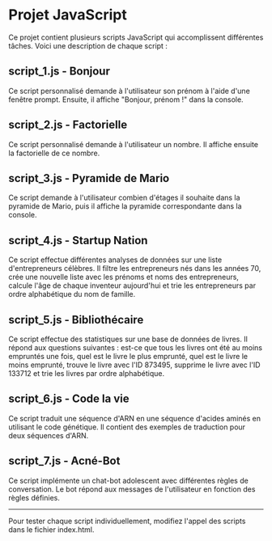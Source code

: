 # Projet JavaScript

Ce projet contient plusieurs scripts JavaScript qui accomplissent différentes tâches. Voici une description de chaque script :

## script_1.js - Bonjour

Ce script personnalisé demande à l'utilisateur son prénom à l'aide d'une fenêtre prompt. Ensuite, il affiche "Bonjour, prénom !" dans la console.

## script_2.js - Factorielle

Ce script personnalisé demande à l'utilisateur un nombre. Il affiche ensuite la factorielle de ce nombre.

## script_3.js - Pyramide de Mario

Ce script demande à l'utilisateur combien d'étages il souhaite dans la pyramide de Mario, puis il affiche la pyramide correspondante dans la console.

## script_4.js - Startup Nation

Ce script effectue différentes analyses de données sur une liste d'entrepreneurs célèbres. Il filtre les entrepreneurs nés dans les années 70, crée une nouvelle liste avec les prénoms et noms des entrepreneurs, calcule l'âge de chaque inventeur aujourd'hui et trie les entrepreneurs par ordre alphabétique du nom de famille.

## script_5.js - Bibliothécaire

Ce script effectue des statistiques sur une base de données de livres. Il répond aux questions suivantes : est-ce que tous les livres ont été au moins empruntés une fois, quel est le livre le plus emprunté, quel est le livre le moins emprunté, trouve le livre avec l'ID 873495, supprime le livre avec l'ID 133712 et trie les livres par ordre alphabétique.

## script_6.js - Code la vie

Ce script traduit une séquence d'ARN en une séquence d'acides aminés en utilisant le code génétique. Il contient des exemples de traduction pour deux séquences d'ARN.

## script_7.js - Acné-Bot

Ce script implémente un chat-bot adolescent avec différentes règles de conversation. Le bot répond aux messages de l'utilisateur en fonction des règles définies.

---

Pour tester chaque script individuellement, modifiez l'appel des scripts dans le fichier index.html.
